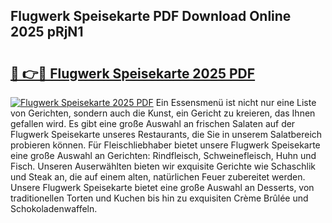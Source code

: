 ## Flugwerk Speisekarte PDF Download Online 2025 pRjN1

# <h2><a href="http://gcb35k2.nevu.top/?p=Flugwerk+Speisekarte">🔗 👉🔴 Flugwerk Speisekarte 2025 PDF</a></h2>

[![Flugwerk Speisekarte 2025 PDF](https://i.imgur.com/dBaPXMq.png)](http://gcb35k2.nevu.top/?p=Flugwerk+Speisekarte)
Ein Essensmenü ist nicht nur eine Liste von Gerichten, sondern auch die Kunst, ein Gericht zu kreieren, das Ihnen gefallen wird. Es gibt eine große Auswahl an frischen Salaten auf der Flugwerk Speisekarte unseres Restaurants, die Sie in unserem Salatbereich probieren können. Für Fleischliebhaber bietet unsere Flugwerk Speisekarte eine große Auswahl an Gerichten: Rindfleisch, Schweinefleisch, Huhn und Fisch. Unseren Auserwählten bieten wir exquisite Gerichte wie Schaschlik und Steak an, die auf einem alten, natürlichen Feuer zubereitet werden. Unsere Flugwerk Speisekarte bietet eine große Auswahl an Desserts, von traditionellen Torten und Kuchen bis hin zu exquisiten Crème Brûlée und Schokoladenwaffeln.
